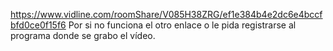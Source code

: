 https://www.vidline.com/roomShare/V085H38ZRG/ef1e384b4e2dc6e4bccfbfd0ce0f15f6
Por si no funciona el otro enlace o le pida registrarse al programa donde se grabo el vídeo.
